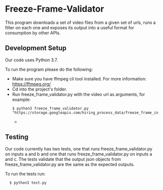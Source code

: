 # Freeze-Frame-Validator
This program downloads a set of video files from a given set of urls, runs a filter on each one and exposes its output into a useful format for consumption by other APIs.


## Development Setup

Our code uses Python 3.7.

To run the program please do the following:

- Make sure you have ffmpeg cli tool installed. For more information: https://ffmpeg.org/
- Cd into the project's folder.
- Run freeze_frame_validator.py with the video url as arguments, for example:
  ```
  $ python3 freeze_frame_validator.py "https://storage.googleapis.com/hiring_process_data/freeze_frame_input_a.mp4"
  ```
  - 
  
## Testing

Our code currently has two tests, one that runs freeze_frame_validator.py on inputs a and b and one that runs freeze_frame_validator.py on inputs a and c.
The tests validate that the output json objects from freeze_frame_validator.py are the same as the expected outputs. 

To run the tests run:
```
  $ python3 test.py
  ```
